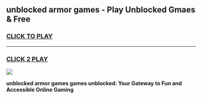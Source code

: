 
## unblocked armor games - Play Unblocked Gmaes & Free
<h3>
<a href="https://news.freeplayer.one?title=unblocked_armor_games&ref=23F">CLICK TO PLAY</a></h3>
<hr>

<h3>
<a href="https://news.freeplayer.one?title=unblocked_armor_games&ref=23F">CLICK 2 PLAY</a>
  
</h3>

<a href="https://news.freeplayer.one?title=unblocked_armor_games&ref=23F/"><img src="https://clearcache.store/games.png"></a>


**unblocked armor games games unblocked: Your Gateway to Fun and Accessible Online Gaming**
